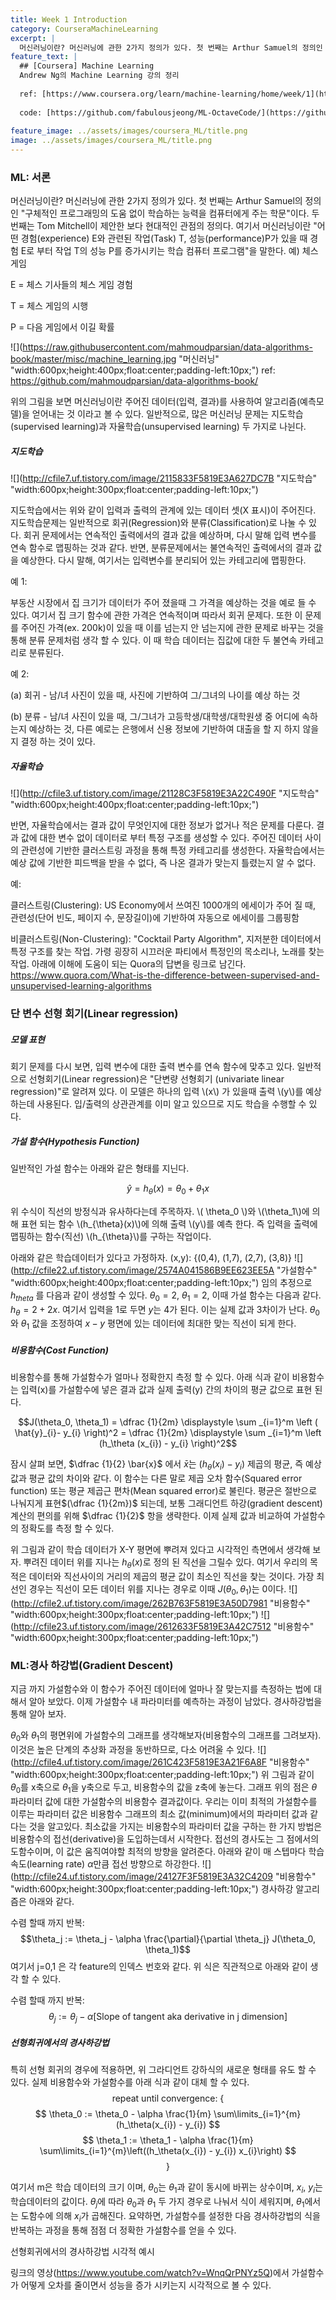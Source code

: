 ```yaml
---
title: Week 1 Introduction
category: CourseraMachineLearning
excerpt: |
  머신러닝이란? 머신러닝에 관한 2가지 정의가 있다. 첫 번째는 Arthur Samuel의 정의인 "구체적인 프로그래밍의 도움 없이 학습하는 능력을 컴퓨터에게 주는 학문"이다.
feature_text: |
  ## [Coursera] Machine Learning
  Andrew Ng의 Machine Learning 강의 정리
  
  ref: [https://www.coursera.org/learn/machine-learning/home/week/1](https://www.coursera.org/learn/machine-learning/home/week/1 "Coursera ML")
  
  code: [https://github.com/fabulousjeong/ML-OctaveCode/](https://github.com/fabulousjeong/ML-OctaveCode/ "Code")
  
feature_image: ../assets/images/coursera_ML/title.png
image: ../assets/images/coursera_ML/title.png
---
```

### ML: 서론

머신러닝이란?
머신러닝에 관한 2가지 정의가 있다. 첫 번째는 Arthur Samuel의 정의인 "구체적인 프로그래밍의 도움 없이 학습하는 능력을 컴퓨터에게 주는 학문"이다. 두 번째는 Tom Mitchell이 제안한 보다 현대적인 관점의 정의다. 여기서 머신러닝이란 "어떤 경험(experience) E와 관련된 작업(Task) T, 성능(performance)P가 있을 때 경험 E로 부터 작업 T의 성능 P를 증가시키는 학습 컴퓨터 프로그램"을 말한다.
예) 체스 게임

E = 체스 기사들의 체스 게임 경험

T = 체스 게임의 시행

P = 다음 게임에서 이길 확률

![](https://raw.githubusercontent.com/mahmoudparsian/data-algorithms-book/master/misc/machine_learning.jpg "머신러닝" "width:600px;height:400px;float:center;padding-left:10px;")
ref: https://github.com/mahmoudparsian/data-algorithms-book/

위의 그림을 보면 머신러닝이란 주어진 데이터(입력, 결과)를 사용하여 알고리즘(예측모델)을 얻어내는 것 이라고 볼 수 있다. 일반적으로, 많은 머신러닝 문제는 지도학습(supervised learning)과 자율학습(unsupervised learning) 두 가지로 나뉜다.


##### 지도학습
![](http://cfile7.uf.tistory.com/image/2115833F5819E3A627DC7B "지도학습" "width:600px;height:300px;float:center;padding-left:10px;")

지도학습에서는 위와 같이 입력과 출력의 관계에 있는 데이터 셋(X 표시)이 주어진다. 지도학습문제는 일반적으로 회귀(Regression)와 분류(Classification)로 나눌 수 있다. 회귀 문제에서는 연속적인 출력에서의 결과 값을 예상하며, 다시 말해 입력 변수를 연속 함수로 맵핑하는 것과 같다. 반면, 분류문제에서는 불연속적인 출력에서의 결과 값을 예상한다. 다시 말해, 여기서는 입력변수를 분리되어 있는 카테고리에 맵핑한다.

예 1:

부동산 시장에서 집 크기가 데이터가 주어 졌을때 그 가격을 예상하는 것을 예로 들 수 있다. 여기서 집 크기 함수에 관한 가격은 연속적이며 따라서 회귀 문제다. 또한 이 문제를 주어진 가격(ex. 200k)이 있을 때 이를 넘는지 안 넘는지에 관한 문제로 바꾸는 것을 통해 분류 문제처럼 생각 할 수 있다. 이 때 학습 데이터는 집값에 대한 두 불연속 카테고리로 분류된다.

예 2:

(a) 회귀 - 남/녀 사진이 있을 때, 사진에 기반하여 그/그녀의 나이를 예상 하는 것

(b) 분류 - 남/녀 사진이 있을 때, 그/그녀가 고등학생/대학생/대학원생 중 어디에 속하는지 예상하는 것, 다른 예로는 은행에서 신용 정보에 기반하여 대출을 할 지 하지 않을지 결정 하는 것이 있다.

##### 자율학습
![](http://cfile3.uf.tistory.com/image/21128C3F5819E3A22C490F "지도학습" "width:600px;height:400px;float:center;padding-left:10px;")

반면, 자율학습에서는 결과 값이 무엇인지에 대한 정보가 없거나 적은 문제를 다룬다. 결과 값에 대한 변수 없이 데이터로 부터 특정 구조를 생성할 수 있다. 주어진 데이터 사이의 관련성에 기반한 클러스트링 과정을 통해 특정 카테고리를 생성한다. 자율학습에서는 예상 값에 기반한 피드백을 받을 수 없다, 즉 나온 결과가 맞는지 틀렸는지 알 수 없다.

예:

클러스트링(Clustering): US Economy에서 쓰여진 1000개의 에세이가 주어 질 때, 관련성(단어 빈도, 페이지 수, 문장길이)에 기반하여 자동으로 에세이를 그룹핑함

비클러스트링(Non-Clustering): "Cocktail Party Algorithm", 지저분한 데이터에서 특정 구조를 찾는 작업. 가령 굉장히 시끄러운 파티에서 특정인의 목소리나, 노래를 찾는 작업. 아래에 이해에 도움이 되는 Quora의 답변을 링크로 남긴다. https://www.quora.com/What-is-the-difference-between-supervised-and-unsupervised-learning-algorithms

### 단 변수 선형 회기(Linear regression)

##### 모델 표현

회기 문제를 다시 보면, 입력 변수에 대한 출력 변수를 연속 함수에 맞추고 있다. 일반적으로 선형회기(Linear regression)은 "단변량 선형회기 (univariate linear regression)"로 알려져 있다. 이 모델은 하나의 입력 \\(x\\) 가 있을때 출력 \\(y\\)를 예상하는데 사용된다. 입/출력의 상관관계를 이미 알고 있으므로 지도 학습을 수행할 수 있다.

##### 가설 함수(Hypothesis Function)

일반적인 가설 함수는 아래와 같은 형태를 지닌다.

$$\hat{y}=h_{\theta}(x)=\theta_0+\theta_1x$$

위 수식이 직선의 방정식과 유사하다는데 주목하자. \\( \theta_0 \\)와 \\(\theta_1\\)에 의해 표현 되는 함수 \\(h_{\theta}(x)\\)에 의해 출력 \\(y\\)를 예측 한다. 즉 입력을 출력에 맵핑하는 함수(직선) \\(h_{\theta}\\)를 구하는 작업이다.

아래와 같은 학습데이터가 있다고 가정하자.
(x,y): {(0,4), (1,7), (2,7), (3,8)}
![](http://cfile22.uf.tistory.com/image/2574A041586B9EE623EE5A "가설함수" "width:600px;height:400px;float:center;padding-left:10px;")
임의 추정으로 $h_{theta}$ 를 다음과 같이 생성할 수 있다. $\theta_0=2$, $\theta_1=2$, 이때 가설 함수는  다음과 같다. $h_{\theta}=2+2x$. 여기서 입력을 1로 두면 $y$는 4가 된다. 이는 실제 값과 3차이가 난다. $\theta_0$와 $\theta_1$ 값을 조정하여  $x-y$ 평면에 있는 데이터에 최대한 맞는 직선이 되게 한다.

##### 비용함수(Cost Function)

 비용함수를 통해 가설함수가 얼마나 정확한지 측정 할 수 있다. 아래 식과 같이 비용함수는 입력(x)를 가설함수에 넣은 결과 값과 실제 출력(y) 간의 차이의 평균 값으로 표현 된다.

$$J(\theta_0, \theta_1) = \dfrac {1}{2m} \displaystyle \sum _{i=1}^m \left ( \hat{y}_{i}- y_{i} \right)^2 = \dfrac {1}{2m} \displaystyle \sum _{i=1}^m \left (h_\theta (x_{i}) - y_{i} \right)^2$$

잠시 살펴 보면, $\dfrac {1}{2} \bar{x}$ 에서 $\bar{x}$는 $(h_\theta (x_{i})-y_{i})$ 제곱의 평균, 즉 예상 값과 평균 값의 차이와 같다. 이 함수는 다른 말로 제곱 오차 함수(Squared error function) 또는 평균 제곱근 편차(Mean squared error)로 불린다. 평균은 절반으로 나눠지게 표현$(\dfrac {1}{2m})$ 되는데, 보통 그래디언트 하강(gradient descent) 계산의 편의를 위해 $\dfrac {1}{2}$ 항을 생략한다. 이제 실제 값과 비교하여 가설함수의 정확도를 측정 할 수 있다. 

 위 그림과 같이 학습 데이터가 X-Y 평면에 뿌려져 있다고 시각적인 측면에서 생각해 보자. 뿌려진 데이터 위를 지나는 $h_{\theta}(x)$로 정의 된 직선을 그릴수 있다. 여기서 우리의 목적은 데이터와 직선사이의 거리의 제곱의 평균 값이 최소인 직선을 찾는 것이다. 가장 최선인 경우는 직선이 모든 데이터 위를 지나는 경우로 이때 $J(\theta_0, \theta_1)$는 $0$이다. 
![](http://cfile2.uf.tistory.com/image/262B763F5819E3A50D7981 "비용함수" "width:600px;height:300px;float:center;padding-left:10px;")
![](http://cfile23.uf.tistory.com/image/2612633F5819E3A42C7512 "비용함수" "width:600px;height:300px;float:center;padding-left:10px;")

### ML:경사 하강법(Gradient Descent)

 지금 까지 가설함수와 이 함수가 주어진 데이터에 얼마나 잘 맞는지를 측정하는 법에 대해서 알아 보았다. 이제 가설함수 내 파라미터를 예측하는 과정이 남았다. 경사하강법을 통해 알아 보자.

 $\theta_{0}$와 $\theta_{1}$의 평면위에 가설함수의 그래프를 생각해보자(비용함수의 그래프를 그려보자).  이것은 높은 단계의 추상화 과정을 동반하므로, 다소 어려울 수 있다. 
![](http://cfile4.uf.tistory.com/image/261C423F5819E3A21F6A8F "비용함수" "width:600px;height:300px;float:center;padding-left:10px;")
위 그림과 같이 $\theta_{0}$를 x축으로 $\theta_{1}$을 y축으로 두고, 비용함수의 값을 z축에 놓는다. 그래프 위의 점은 $\theta$ 파라미터 값에 대한 가설함수의 비용함수 결과값이다. 우리는 이미 최적의 가설함수를 이루는 파라미터 값은 비용함수 그래프의 최소 값(minimum)에서의 파라미터 값과 같다는 것을 알고있다. 최소값을 가지는 비용함수의 파라미터 값을 구하는 한 가지 방법은 비용함수의 접선(derivative)을 도입하는데서 시작한다. 접선의 경사도는 그 점에서의 도함수이며, 이 값은 움직여야할 최적의 방향을 알려준다. 아래와 같이 매 스텝마다 학습속도(learning rate) $\alpha$만큼 접선 방향으로 하강한다. 
![](http://cfile24.uf.tistory.com/image/24127F3F5819E3A32C4209 "비용함수" "width:600px;height:300px;float:center;padding-left:10px;")
경사하강 알고리즘은 아래와 같다. 

수렴 할때 까지 반복:
$$\theta_j := \theta_j - \alpha \frac{\partial}{\partial \theta_j} J(\theta_0, \theta_1)$$
여기서 j=0,1 은 각 feature의 인덱스 번호와 같다. 위 식은 직관적으로 아래와 같이 생각 할 수 있다. 

수렴 할때 까지 반복:
$$\theta_j := \theta_j - \alpha [\text{Slope of tangent aka derivative in j dimension}]$$

##### 선형회귀에서의 경사하강법
특히 선형 회귀의 경우에 적용하면, 위 그라디언트 강하식의 새로운 형태를 유도 할 수 있다. 실제 비용함수와 가설함수를 아래 식과 같이 대체 할 수 있다. 
$$  \text{repeat until convergence: } \lbrace $$
$$ \theta_0 :=  \theta_0 - \alpha \frac{1}{m} \sum\limits_{i=1}^{m}(h_\theta(x_{i}) - y_{i}) $$
$$ \theta_1 :=  \theta_1 - \alpha \frac{1}{m} \sum\limits_{i=1}^{m}\left((h_\theta(x_{i}) - y_{i}) x_{i}\right) $$
$$   \rbrace $$

여기서 m은 학습 데이터의 크기 이며, $\theta_{0}$는 $\theta_{1}$과 같이 동시에 바뀌는 상수이며, $x_{i}$, $y_{i}$는 학습데이터의 값이다. $\theta_{j}$에 따라 $\theta_{0}$과 $\theta_{1}$ 두 가지 경우로 나눠서 식이 세워지며, $\theta_{1}$에서는 도함수에 의해 $x_{i}$가 곱해진다. 요약하면, 가설함수를 설정한 다음 경사하강법의 식을 반복하는 과정을 통해 점점 더 정확한 가설함수를 얻을 수 있다. 

선형회귀에서의 경사하강법 시각적 예시

링크의 영상(https://www.youtube.com/watch?v=WnqQrPNYz5Q)에서 가설함수가 어떻게 오차를 줄이면서 성능을 증가 시키는지 시각적으로 볼 수 있다. 





















